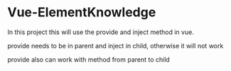 # Vue-ElementKnowledge

In this project this will use the provide and inject method in vue.

provide needs to be in parent and inject in child, otherwise it will not work

provide also can work with method from parent to child